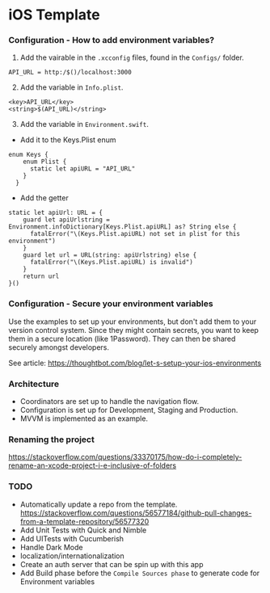 # iOS Template

### Configuration - How to add environment variables?

1. Add the vairable in the `.xcconfig` files, found in the `Configs/` folder.
```
API_URL = http:/$()/localhost:3000
```
2. Add the variable in `Info.plist`.
```
<key>API_URL</key>
<string>$(API_URL)</string>
```
3. Add the variable in `Environment.swift`.
- Add it to the Keys.Plist enum
```
enum Keys {
    enum Plist {
      static let apiURL = "API_URL"
    }
  }
```
- Add the getter
```
static let apiUrl: URL = {
    guard let apiUrlstring = Environment.infoDictionary[Keys.Plist.apiURL] as? String else {
      fatalError("\(Keys.Plist.apiURL) not set in plist for this environment")
    }
    guard let url = URL(string: apiUrlstring) else {
      fatalError("\(Keys.Plist.apiURL) is invalid")
    }
    return url
}()
```

### Configuration - Secure your environment variables
Use the examples to set up your environments, but don't add them to your version control system.
Since they might contain secrets, you want to keep them in a secure location (like 1Password).
They can then be shared securely amongst developers.

See article: https://thoughtbot.com/blog/let-s-setup-your-ios-environments

### Architecture
- Coordinators are set up to handle the navigation flow.
- Configuration is set up for Development, Staging and Production.
- MVVM is implemented as an example.

### Renaming the project

https://stackoverflow.com/questions/33370175/how-do-i-completely-rename-an-xcode-project-i-e-inclusive-of-folders

### TODO
- Automatically update a repo from the template.
https://stackoverflow.com/questions/56577184/github-pull-changes-from-a-template-repository/56577320
- Add Unit Tests with Quick and Nimble
- Add UITests with Cucumberish
- Handle Dark Mode
- localization/internationalization
- Create an auth server that can be spin up with this app
- Add Build phase before the `Compile Sources phase` to generate code for Environment variables
